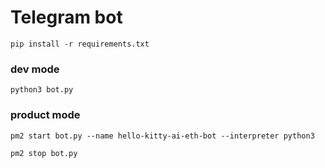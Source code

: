 # Telegram bot

```
pip install -r requirements.txt
```
### dev mode
```
python3 bot.py
```
### product mode
```
pm2 start bot.py --name hello-kitty-ai-eth-bot --interpreter python3
```
```
pm2 stop bot.py
```
